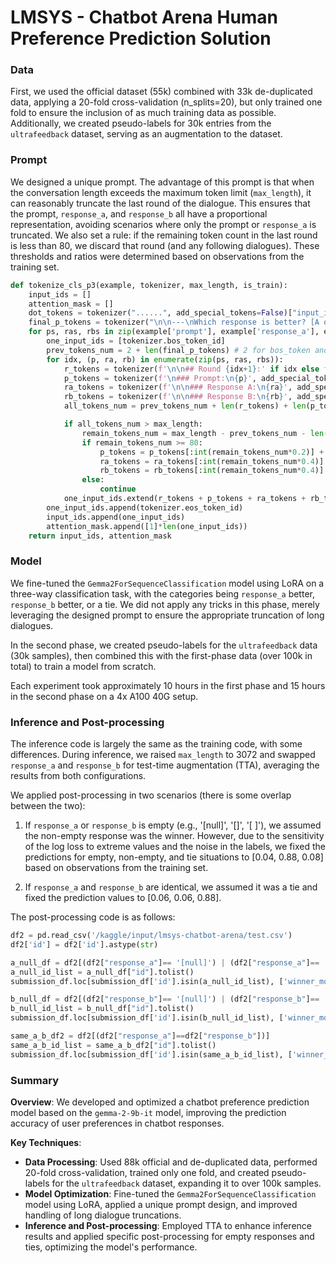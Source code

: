 
# LMSYS - Chatbot Arena Human Preference Prediction Solution

### Data

First, we used the official dataset (55k) combined with 33k de-duplicated data, applying a 20-fold cross-validation (n_splits=20), but only trained one fold to ensure the inclusion of as much training data as possible. Additionally, we created pseudo-labels for 30k entries from the `ultrafeedback` dataset, serving as an augmentation to the dataset.

### Prompt

We designed a unique prompt. The advantage of this prompt is that when the conversation length exceeds the maximum token limit (`max_length`), it can reasonably truncate the last round of the dialogue. This ensures that the prompt, `response_a`, and `response_b` all have a proportional representation, avoiding scenarios where only the prompt or `response_a` is truncated. We also set a rule: if the remaining token count in the last round is less than 80, we discard that round (and any following dialogues). These thresholds and ratios were determined based on observations from the training set.

```python
def tokenize_cls_p3(example, tokenizer, max_length, is_train):
    input_ids = []
    attention_mask = []
    dot_tokens = tokenizer("......", add_special_tokens=False)["input_ids"]
    final_p_tokens = tokenizer("\n\n---\nWhich response is better? [A or B or tie]\nAnswer: ", add_special_tokens=False)["input_ids"]
    for ps, ras, rbs in zip(example['prompt'], example['response_a'], example['response_b']):
        one_input_ids = [tokenizer.bos_token_id]
        prev_tokens_num = 2 + len(final_p_tokens) # 2 for bos_token and eos_token
        for idx, (p, ra, rb) in enumerate(zip(ps, ras, rbs)):
            r_tokens = tokenizer(f'\n\n## Round {idx+1}:' if idx else f'## Round {idx+1}:', add_special_tokens=False)["input_ids"]
            p_tokens = tokenizer(f'\n### Prompt:\n{p}', add_special_tokens=False)["input_ids"]
            ra_tokens = tokenizer(f'\n\n### Response A:\n{ra}', add_special_tokens=False)["input_ids"]
            rb_tokens = tokenizer(f'\n\n### Response B:\n{rb}', add_special_tokens=False)["input_ids"]
            all_tokens_num = prev_tokens_num + len(r_tokens) + len(p_tokens) + len(ra_tokens) + len(rb_tokens)

            if all_tokens_num > max_length:
                remain_tokens_num = max_length - prev_tokens_num - len(r_tokens) - 3*len(dot_tokens)
                if remain_tokens_num >= 80:
                    p_tokens = p_tokens[:int(remain_tokens_num*0.2)] + dot_tokens if len(p_tokens) > int(remain_tokens_num*0.2) else p_tokens
                    ra_tokens = ra_tokens[:int(remain_tokens_num*0.4)] if len(ra_tokens) > int(remain_tokens_num*0.4) else ra_tokens
                    rb_tokens = rb_tokens[:int(remain_tokens_num*0.4)] if len(rb_tokens) > int(remain_tokens_num*0.4) else rb_tokens
                else:
                    continue
            one_input_ids.extend(r_tokens + p_tokens + ra_tokens + rb_tokens)
        one_input_ids.append(tokenizer.eos_token_id)
        input_ids.append(one_input_ids)
        attention_mask.append([1]*len(one_input_ids))
    return input_ids, attention_mask
```

### Model

We fine-tuned the `Gemma2ForSequenceClassification` model using LoRA on a three-way classification task, with the categories being `response_a` better, `response_b` better, or a tie. We did not apply any tricks in this phase, merely leveraging the designed prompt to ensure the appropriate truncation of long dialogues.

In the second phase, we created pseudo-labels for the `ultrafeedback` data (30k samples), then combined this with the first-phase data (over 100k in total) to train a model from scratch.

Each experiment took approximately 10 hours in the first phase and 15 hours in the second phase on a 4x A100 40G setup.

### Inference and Post-processing

The inference code is largely the same as the training code, with some differences. During inference, we raised `max_length` to 3072 and swapped `response_a` and `response_b` for test-time augmentation (TTA), averaging the results from both configurations.

We applied post-processing in two scenarios (there is some overlap between the two):

1. If `response_a` or `response_b` is empty (e.g., '[null]', '[]', '[ ]'), we assumed the non-empty response was the winner. However, due to the sensitivity of the log loss to extreme values and the noise in the labels, we fixed the predictions for empty, non-empty, and tie situations to [0.04, 0.88, 0.08] based on observations from the training set.

2. If `response_a` and `response_b` are identical, we assumed it was a tie and fixed the prediction values to [0.06, 0.06, 0.88].

The post-processing code is as follows:

```python
df2 = pd.read_csv('/kaggle/input/lmsys-chatbot-arena/test.csv')
df2['id'] = df2['id'].astype(str)

a_null_df = df2[(df2["response_a"]== '[null]') | (df2["response_a"]== '[]') | (df2["response_a"]== '[ ]') | (df2["response_a"]== '[  ]') | (df2["response_a"]== '[""]') | (df2["response_a"]== '["",""]')]
a_null_id_list = a_null_df["id"].tolist()
submission_df.loc[submission_df['id'].isin(a_null_id_list), ['winner_model_a', 'winner_model_b', 'winner_tie']] = [0.04, 0.88, 0.08]

b_null_df = df2[(df2["response_b"]== '[null]') | (df2["response_b"]== '[]') | (df2["response_b"]== '[ ]') | (df2["response_b"]== '[  ]') | (df2["response_b"]== '[""]') | (df2["response_b"]== '["",""]')]
b_null_id_list = b_null_df["id"].tolist()
submission_df.loc[submission_df['id'].isin(b_null_id_list), ['winner_model_a', 'winner_model_b', 'winner_tie']] = [0.88, 0.04, 0.08]

same_a_b_df2 = df2[(df2["response_a"]==df2["response_b"])]
same_a_b_id_list = same_a_b_df2["id"].tolist()
submission_df.loc[submission_df['id'].isin(same_a_b_id_list), ['winner_model_a', 'winner_model_b', 'winner_tie']] = [0.06, 0.06, 0.88]
```

### Summary

**Overview**: We developed and optimized a chatbot preference prediction model based on the `gemma-2-9b-it` model, improving the prediction accuracy of user preferences in chatbot responses.

**Key Techniques**:

- **Data Processing**: Used 88k official and de-duplicated data, performed 20-fold cross-validation, trained only one fold, and created pseudo-labels for the `ultrafeedback` dataset, expanding it to over 100k samples.
- **Model Optimization**: Fine-tuned the `Gemma2ForSequenceClassification` model using LoRA, applied a unique prompt design, and improved handling of long dialogue truncations.
- **Inference and Post-processing**: Employed TTA to enhance inference results and applied specific post-processing for empty responses and ties, optimizing the model's performance.
